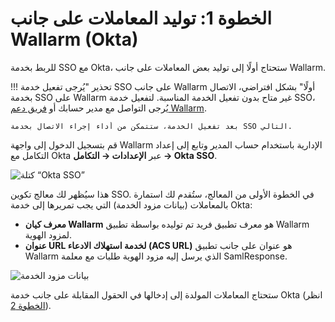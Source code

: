 [img-okta-sso-provider-wl]:     ../../../../images/admin-guides/configuration-guides/sso/okta/okta-sso-provider-wl.png
[img-sp-metadata]:              ../../../../images/admin-guides/configuration-guides/sso/okta/sp-metadata.png

[doc-setup-idp]:                setup-idp.md

# الخطوة 1: توليد المعاملات على جانب Wallarm (Okta)

للربط بخدمة SSO مع Okta، ستحتاج أولًا إلى توليد بعض المعاملات على جانب Wallarm.

!!! تحذير "يُرجى تفعيل خدمة SSO على جانب Wallarm أولًا"
    بشكل افتراضي، الاتصال بخدمة SSO على Wallarm غير متاح بدون تفعيل الخدمة المناسبة. لتفعيل خدمة SSO، يُرجى التواصل مع مدير حسابك أو [فريق دعم Wallarm](mailto:support@wallarm.com).

    بعد تفعيل الخدمة، ستتمكن من أداء إجراء الاتصال بخدمة SSO التالي.

قم بتسجيل الدخول إلى واجهة Wallarm الإدارية باستخدام حساب المدير وتابع إلى إعداد التكامل مع Okta عبر **الإعدادات → التكامل → Okta SSO**.

![كتلة “Okta SSO”][img-okta-sso-provider-wl]

هذا سيُظهر لك معالج تكوين SSO. في الخطوة الأولى من المعالج، ستُقدم لك استمارة بالمعاملات (بيانات مزود الخدمة) التي يجب تمريرها إلى خدمة Okta:
*   **معرف كيان Wallarm** هو معرف تطبيق فريد تم توليده بواسطة تطبيق Wallarm لمزود الهوية.
*   **عنوان URL لخدمة استهلاك الادعاء (ACS URL)** هو عنوان على جانب تطبيق Wallarm الذي يرسل إليه مزود الهوية طلبات مع معلمة SamlResponse.

![بيانات مزود الخدمة][img-sp-metadata]

ستحتاج المعاملات المولدة إلى إدخالها في الحقول المقابلة على جانب خدمة Okta (انظر [الخطوة 2][doc-setup-idp]).